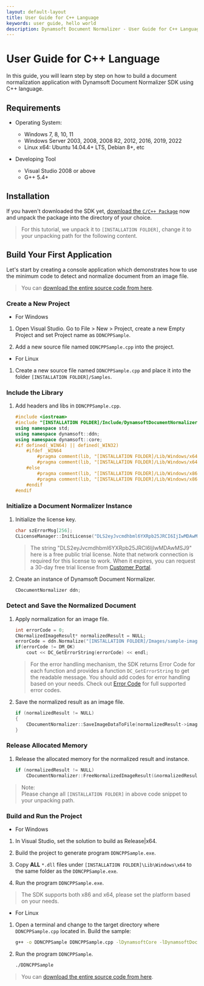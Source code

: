 ```yaml
---
layout: default-layout
title: User Guide for C++ Language
keywords: user guide, hello world
description: Dynamsoft Document Normalizer - User Guide for C++ Language
---
```


# User Guide for C++ Language

In this guide, you will learn step by step on how to build a document normalization application with Dynamsoft Document Normalizer SDK using C++ language.

## Requirements

- Operating System:
  - Windows 7, 8, 10, 11
  - Windows Server 2003, 2008, 2008 R2, 2012, 2016, 2019, 2022
  - Linux x64: Ubuntu 14.04.4+ LTS, Debian 8+, etc

- Developing Tool
  - Visual Studio 2008 or above
  - G++ 5.4+  

## Installation

If you haven't downloaded the SDK yet, <a href="https://download2.dynamsoft.com/ddn/dynamsoft-document-normalizer-c_cpp-1.0.10.zip">download the `C/C++ Package`</a> now and unpack the package into the directory of your choice.
>For this tutorial, we unpack it to `[INSTALLATION FOLDER]`, change it to your unpacking path for the following content.

## Build Your First Application

Let's start by creating a console application which demonstrates how to use the minimum code to detect and normalize document from an image file.  
>You can <a href="https://github.com/Dynamsoft/document-normalizer-c-cpp-samples/tree/main/Samples/C%2B%2B/HelloWorld" target="_blank">download the entire source code from here</a>.

### Create a New Project

- For Windows

1. Open Visual Studio. Go to File > New > Project, create a new Empty Project and set Project name as `DDNCPPSample`.

2. Add a new source file named `DDNCPPSample.cpp` into the project.

- For Linux

1. Create a new source file named `DDNCPPSample.cpp` and place it into the folder `[INSTALLATION FOLDER]/Samples`.

### Include the Library

1. Add headers and libs in `DDNCPPSample.cpp`.

    ```cpp
    #include <iostream>
    #include "[INSTALLATION FOLDER]/Include/DynamsoftDocumentNormalizer.h"
    using namespace std;
    using namespace dynamsoft::ddn;
    using namespace dynamsoft::core;
    #if defined(_WIN64) || defined(_WIN32)
        #ifdef _WIN64
            #pragma comment(lib, "[INSTALLATION FOLDER]/Lib/Windows/x64/DynamsoftCorex64.lib")
            #pragma comment(lib, "[INSTALLATION FOLDER]/Lib/Windows/x64/DynamsoftDocumentNormalizerx64.lib")
        #else
            #pragma comment(lib, "[INSTALLATION FOLDER]/Lib/Windows/x86/DynamsoftCorex86.lib")
            #pragma comment(lib, "[INSTALLATION FOLDER]/Lib/Windows/x86/DynamsoftDocumentNormalizerx86.lib")
        #endif
    #endif
    ```

### Initialize a Document Normalizer Instance

1. Initialize the license key.

    ```cpp
    char szErrorMsg[256];
    CLicenseManager::InitLicense("DLS2eyJvcmdhbml6YXRpb25JRCI6IjIwMDAwMSJ9", szErrorMsg, 256);
    ```

    > The string "DLS2eyJvcmdhbml6YXRpb25JRCI6IjIwMDAwMSJ9" here is a free public trial license. Note that network connection is required for this license to work. When it expires, you can
    > request a 30-day free trial license from <a href="https://www.dynamsoft.com/customer/license/trialLicense?utm_source=guide&product=ddn&package=desktop" target="_blank">Customer Portal</a>.

2. Create an instance of Dynamsoft Document Normalizer.

    ```cpp
    CDocumentNormalizer ddn;
    ```

### Detect and Save the Normalized Document

1. Apply normalization for an image file.

    ```cpp
    int errorCode = 0;
    CNormalizedImageResult* normalizedResult = NULL;
    errorCode = ddn.Normalize("[INSTALLATION FOLDER]/Images/sample-image.png", "", NULL, &normalizedResult);
    if(errorCode != DM_OK)
        cout << DC_GetErrorString(errorCode) << endl;
    ```

    >For the error handling mechanism, the SDK returns Error Code for each function and provides a function `DC_GetErrorString` to get the readable message. You should add codes for error handling based on your needs. Check out [Error Code]({{site.enumerations}}error-code.html) for full supported error codes.

2. Save the normalized result as an image file.

    ```cpp
    if (normalizedResult != NULL)
    {
        CDocumentNormalizer::SaveImageDataToFile(normalizedResult->image, "result-image.png");
    }
    ```

### Release Allocated Memory

1. Release the allocated memory for the normalized result and instance.

    ```cpp
    if (normalizedResult != NULL)
        CDocumentNormalizer::FreeNormalizedImageResult(&normalizedResult);
    ```

>Note:  
Please change all `[INSTALLATION FOLDER]` in above code snippet to your unpacking path.

### Build and Run the Project

- For Windows

1. In Visual Studio, set the solution to build as Release\|x64.

2. Build the project to generate program `DDNCPPSample.exe`.

3. Copy **ALL** `*.dll` files under `[INSTALLATION FOLDER]\Lib\Windows\x64` to the same folder as the `DDNCPPSample.exe`.

4. Run the program `DDNCPPSample.exe`.

>The SDK supports both x86 and x64, please set the platform based on your needs.

- For Linux

1. Open a terminal and change to the target directory where `DDNCPPSample.cpp` located in. Build the sample:

    ```bash
    g++ -o DDNCPPSample DDNCPPSample.cpp -lDynamsoftCore -lDynamsoftDocumentNormalizer -L ../Lib/Linux -Wl,-rpath=../Lib/Linux -std=c++11
    ```

2. Run the program `DDNCPPSample`.

    ```bash
    ./DDNCPPSample
    ```

>You can <a href="https://github.com/Dynamsoft/document-normalizer-c-cpp-samples/tree/main/Samples/C%2B%2B/HelloWorld" target="_blank">download the entire source code from here</a>.
